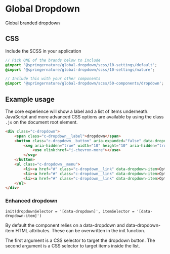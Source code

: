 # Global Dropdown

Global branded dropdown

## CSS

Include the SCSS in your application

```scss
// Pick ONE of the brands below to include
@import '@springernature/global-dropdown/scss/10-settings/default';
@import '@springernature/global-dropdown/scss/10-settings/nature';

// Include this with your other components
@import '@springernature/global-dropdown/scss/50-components/dropdown';
```

## Example usage

The core experience will show a label and a list of items underneath. JavaScript and more advanced CSS options are available by using the class `.js` on the document root element.

```html
<div class="c-dropdown">
    <span class="c-dropdown__label">dropdown</span>
    <button class="c-dropdown__button" aria-expanded="false" data-dropdown>Dropdown
        <svg aria-hidden="true" width="10" height="10" aria-hidden="true" focusable="false">
            <use xlink:href="i-chevron-more"></use>
        </svg>
    </button>
    <ul class="c-dropdown__menu">
        <li><a href="#" class="c-dropdown__link" data-dropdown-item>Option 1</a></li>
        <li><a href="#" class="c-dropdown__link" data-dropdown-item>Option 2</a></li>
        <li><a href="#" class="c-dropdown__link" data-dropdown-item>Option 3</a></li>
    </ul>
</div>
```

### Enhanced dropdown

```
init(dropdownSelector = '[data-dropdown]', itemSelector = '[data-dropdown-item]') 
```
By default the component relies on a data-dropdown and data-dropdown-item HTML attributes. These can be overwritten in the init function.

The first argument is a CSS selector to target the dropdown button. The second argument is a CSS selector to target items inside the list.
